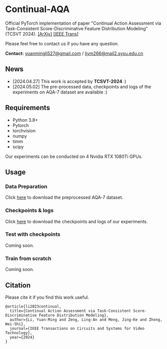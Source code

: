 # Continual-AQA
Official PyTorch implementation of paper "Continual Action Assessment via Task-Consistent Score-Discriminative Feature Distribution Modeling" (TCSVT 2024). 
[[ArXiv]](https://arxiv.org/abs/2309.17105) [[IEEE Trans]](https://ieeexplore.ieee.org/document/10518028)

Please feel free to contact us if you have any question.

**Contact:** yuanmingli527@gmail.com / liym266@mail2.sysu.edu.cn

## News
- [2024.04.27] This work is accepted by **TCSVT-2024** :)
- [2024.05.02] The pre-processed data, checkpoints and logs of the experiments on AQA-7 dataset are available :) 


## Requirements
- Python 3.8+
- Pytorch
- torchvision
- numpy
- timm
- scipy

Our experiments can be conducted on 4 Nvidia RTX 1080Ti GPUs.

## Usage
### Data Preparation
Click [here](https://drive.google.com/drive/folders/1Llnwbn2CO-ktQU1oxkhO46Qj-n-Z7BeM?usp=sharing) to download the preprocessed AQA-7 dataset.

### Checkpoints \& logs
Click [here](https://drive.google.com/drive/folders/1QVT0U_HLNdHYZi4GEGZsIAVXz2idtKGa?usp=sharing) to download the checkpoints and logs of our experiments.

### Test with checkpoints
Coming soon.

### Train from scratch
Coming soon.

## Citation
Please cite it if you find this work useful.
```
@article{li2023continual,
  title={Continual Action Assessment via Task-Consistent Score-Discriminative Feature Distribution Modeling},
  author={Li, Yuan-Ming and Zeng, Ling-An and Meng, Jing-Ke and Zheng, Wei-Shi},
  journal={IEEE Transactions on Circuits and Systems for Video Technology},
  year={2024}
}
```
